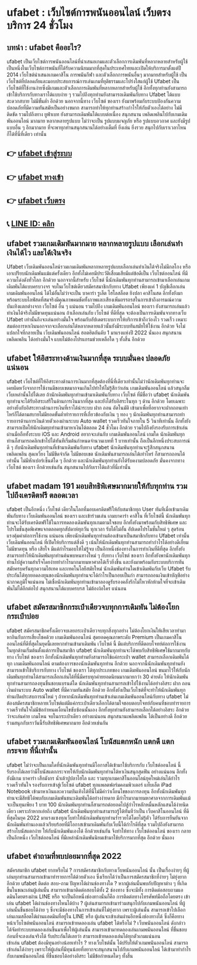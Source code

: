 # ufabet : เว็บไซต์การพนันออนไลน์ เว็บตรงบริการ 24 ชั่วโมง

## บทนำ : ufabet คืออะไร?
ufabet เป็นเว็บไซต์การพนันออนไลน์ที่นำเสนอเกมและตัวเลือกการเดิมพันที่หลากหลายสำหรับผู้ใช้ เป็นหนึ่งในเว็บไซต์การพนันที่ได้รับความนิยมมากที่สุดในประเทศไทยและเปิดให้บริการมาตั้งแต่ปี 2014 เว็บไซต์นำเสนอเกมคาสิโน การพนันกีฬา และตัวเลือกการพนันอื่นๆ มากมายสำหรับผู้ใช้ เป็นเว็บไซต์ที่ปลอดภัยและมอบประสบการณ์การเล่นเกมที่ยุติธรรมและโปร่งใสแก่ผู้ใช้ Ufabet เป็นเว็บไซต์ที่ใช้งานง่ายซึ่งมีเกมและตัวเลือกการเดิมพันที่หลากหลายสำหรับผู้ใช้ อีกทั้งทุกท่านยังสามารถเข้าใช้บริการกับทางเราได้แบบง่าย ๆ รวมไปถึงทุกท่านยังสามารถเดิมพันกับทาง Ufabet ได้แบบสะดวกสบาย ไม่มีขั้นต่ำ อีกด้วย นอกจากนี้ทาง เว็บไซต์ ของเรา ยังมาพร้อมกับระบบป้องกันความปลอดภัยที่มีความทันสมัยเป็นอย่างฃมาก สามารถทำให้ทุกท่านสร้างกำไรให้กับตัวเองได้อย่าง ไม่มีติดขัด รวมไปถึงทาง ยูฟ่าเบท ยังสามารถเดิมพันได้แบบต่อเนื่อง สนุกสนาน เพลิดเพลินไปกับเกมเดิมพันออนไลน์ มากมาย หลากหลายรูปแบบ ไม่ว่าจะเป็น รูปแบบผจญภัย หรือ รูปแบบอวกาศ และยังมีรูปแบบอื่น ๆ อีกมากมาย ที่จะพาทุกท่านสนุกสนานได้อย่างเต็มที่ ยิ่งเล่น ยิ่งรวย สนุกไปกับเราเวลาไหนก็ได้ที่นี่ที่เดียว เท่านั้น

## 👉 [ufabet เข้าสู่ระบบ](https://member.ufawp.com)
## 👉 [ufabet ทางเข้า](https://member.ufawp.com)
## 👉 [ufabet เว็บตรง](https://member.ufawp.com)
## 📞 [LINE ID: คลิก](https://line.me/R/ti/p/@ufawp)  

## ufabet รวมเกมเดิมพันมากมาย หลากหลายรูปแบบ เลือกเล่นทำเงินได้ไว และได้เงินจริง
Ufabet  เว็บเดิมพันออนไลน์รวมเกมเดิมพันหลากหลายรูปแบบเลือกเล่นทำเงินได้จริงไม่มีกลโกง หรือ เอาเปรียบนักเดิมพันแม้แต่ครั้งเดียว อีกทั้งไม่เคยมีประวัติเสื่อมเสียมีแต่ข้อดีเป็น เว็บไซต์ออนไลน์ ที่มีความโด่งดังทั่วโลก อีกด้วย นอกจากนี้สำหรับ เว็บไซต์ นี้นักเดิมพันทุกท่านสามารถเข้ามาเลือกเล่นเกมเดิมพันได้แบบครบวงจร จบในเว็บไซต์เดียวสมัครสมาชิกกับทาง Ufabet เพียงแค่ 1 บัญชีเลือกเล่น เกมเดิมพันออนไลน์ ได้ไม่อั้นไม่ว่าจะเป็น บาคาร่า รูเล็ต ไฮโลสล็อต ยิงปลา คาสิโนสด อีกทั้งยังมาพร้อมระบบไลฟ์สดที่สมจริงมีคุณภาพคมชัดทั้งภาพและเสียงเพิ่มอรรถรสในการเข้าถึงอารมณ์ความบันเทิงแตกต่างจาก เว็บไซต์ อื่น ๆ แน่นอน รวมไปถึง เกมเดิมพันออนไลน์ ของเรา ยังสามารถเล่นแล้วทำเงินได้จริงไม่มีขาดทุนแน่นอน ถ้าเลือกเล่นกับ เว็บไซต์ ที่ดีที่สุด จะต้องเป็นการเดิมพันจากทางเว็บ Ufabet เท่านั้นถึงจะเล่นอย่างมั่นใจ พร้อมกับอัปเดตระบบการให้บริการเข้าถึงว่องไว รวดเร็ว เหมาะสมต่อการหาเงินนอกจากจะเลือกเล่นได้หลากหลายแล้วนั้นยังมีระบบทันสมัยให้ใช้งาน อีกด้วย จึงไม่แปลกใจที่กลายเป็น เว็บเดิมพันออนไลน์ ฮอตฮิตอันดับ 1 มาแรงแห่งปี 2022 นั่นเอง สนุกสนาน เพลิดเพลิน ได้อย่างมั่นใจ แบบไม่ต้องโปรแกรมช่วยเหลือใด ๆ ทั้งสิ้น อีกด้วย

## ufabet ให้อิสระทางด้านเงินมากที่สุด ระบบมั่นคง ปลอดภัย แน่นอน
ufabet เว็บไซต์ที่ให้อิสระทางด้านการเงินมากที่สุดต้องที่นี่ที่เดียวเท่านั้นไม่ว่านักเดิมพันทุกท่านจะเคยผิดหวังจากการใช้งานมีขอบเขตมากจนเกินไปทำให้ไม่รู้สึกว่าเล่น เกมเดิมพันออนไลน์ แล้วสนุกลืมเว็บเหล่านั้นไปได้เลย ถ้านักเดิมพันทุกท่านเข้ามาเดิมพันกับทาง เว็บไซต์ ที่มีชื่อว่า ufabet นักเดิมพันทุกท่านจะได้รับอิสระเสรีในด้านการเงินมากที่สุด และยังได้รับอิสระในทุก ๆ ด้าน อีกด้วย โดยเฉพาะอย่างยิ่งกับอิสระทางด้านการเงินที่เราได้นำระบบ ฝาก ถอน อัตโนมัติ เข้ามาเพื่อที่อยากจะฝากถอนเท่าไหร่ก็ได้ตามสบายไม่มียอดขั้นต่ำทำรายการที่เกี่ยวข้องกับเงิน ๆ ทอง ๆ นักเดิมพันทุกท่านสามารถทำรายการด้านการเงินด้วยตัวเองผ่านระบบ Auto wallet รวดเร็วทันใจภายใน 5 วินาทีเท่านั้น อีกทั้งยังสามารถเปิดให้นักเดิมทุกท่านเข้ามาหาเงินได้ตลอด 24 ชั่วโมง อีกด้วย รวมไปถึงยังรองรับการเข้าเล่นผ่านมือถือทั้งระบบ iOS และ Android อยากจะเล่นกับ เกมเดิมพันออนไลน์ เกมใด นักเดิมพันทุกท่านก็สามารถคลิกเข้าไปได้ทันทีเริ่มต้นกำหนดจำนวนเบทที่ 1 บาทเท่านั้น ถือเป็นอีกหนึ่งประสบการณ์ดี ๆ กับนักเดิมพันทุกท่านที่เข้ามาเดิมพันกับทาง ufabet นักเดิมพันทุกท่านจะรู้สึกสนุกสนาน เพลิดเพลิน สุดเหวี่ยง ไม่มีขีดจำกัด ไม่มีขอบเขต นักเดิมพันสามารถเล่นได้เท่าไหร่ ก็สามารถถอนได้เท่านั้น ไม่มีหักเปอร์เซ็นต์ใด ๆ อีกด้วย และนักเดิมพันทุกท่านยังได้รับคงามปลอดภัย มั่นคงจากทาง เว็บไซต์ ของเรา อีกด้วยเช่นกัน สนุกสนานไปกับเราได้แล้วที่นี่เท่านั้น

## ufabet madam 191 มอบสิทธิพิเศษมากมายให้กับทุกท่าน รวมไปถึงเครดิตฟรี ตลอดเวลา
ufabet เป็นอีกหนึ่ง เว็บไซต์ เดียวในโลกที่มอบเครดิตฟรีให้กับสมาชิกทุก User ทันทีเมื่อเข้ามาเดิมพันกับทาง เว็บเดิมพันออนไลน์ ของเรา และเข้าร่วมเล่น เกมบาคาร่า คาสิโน ที่เว็บไซต์นี้ นักเดิมพันทุกท่านจะได้รับเครดิตฟรีใช้ในการทดลองเดิมพันทุกเกมตามใจชอบ อีกทั้งยังมาพร้อมกับสิทธิพิเศษ และ โปรโมชั่นสุดพิเศษแจกตลอดทุกสัปดาห์ทุกวัน ทุกเวลา รับได้ไม่อั้น อัปเดตโปรโมชั่นใหม่ ๆ สุดร้อนแรงคุ้มค่าต่อการใช้งาน แน่นอน เพียงนักเดิมพันทุกท่านต้องเข้ามาเป็นสมาชิกกับทาง Ufabet เท่านั้น เว็บเดิมพันออนไลน์ ที่เปิดให้บริการแต่สิ่งดี ๆ เน้นให้นักเดิมพันทุกท่านสามารถทำกำไรได้อย่างดีเยี่ยมไม่มีขาดทุน หรือ เสียใจ มีแต่กำไรมอบให้ไม่รู้จบ เป็นอีกหนึ่งช่องทางในการทำเงินที่ดีที่สุด อีกทั้งยังสามารถทำให้นักเดิมพันทุกท่านค้นพบหนทางใหม่ ๆ กับทาง เว็บไซต์ ของเรา อีกทั้งยังพานักเดิมพันทุกท่านไปสู่ความสำเร็จโดยง่ายทำกำไรมากมายมหาศาลได้เร็วยิ่งขึ้น และยังมาพร้อมกับระบบบริการทันสมัยครบครันทุกความไฮเทค และเทคโนโลยีสมัยใหม่ นักเดิมพันท่านใดเข้าเดิมพันกับเว็บ Ufabet รับประกันได้ทุกยอดลงทุนของนักเดิมพันทุกท่านจะได้กำไรเป็นกอบเป็นกำ สามารถถอนเงินเข้าบัญชีอย่างน่าภาคภูมิใจแน่นอน ไม่เชื่อนักเดิมพันทุกท่านเข้ามาลองดูรับรองคลั่งรักไม่ไหวหักห้ามใจที่จะเข้าเดิมพันไม่ได้อีกต่อไป สนุกสนานได้แบบครบรส ไม่ต้องง้อใคร แน่นอน

## ufabet สมัครสมาชิกกระเป๋าเดียวจบทุกการเดิมพัน ไม่ต้องโยกกระเป๋าบ่อย
ufabet สมัครสมาชิกครั้งเดียวจบเลยกระเป๋าเดียวจบทุกสิ่งทุกอย่าง ไม่ต้องโยกเงินให้เสียเวลาทำมาหากินกับการเสี่ยงโชคด้วย เกมเดิมพันออนไลน์ สุดยอดคุณภาพระดับ Premium เป็นเกมคาสิโนออนไลน์ที่ดีที่สุดในยุคนี้เลยหากท่านเข้ามาเดิมพัน เว็บไซต์ นี้ มีแต่บริการที่ดีตอบโจทย์ต่อการใช้งานในทุกด้านเริ่มต้นตั้งแต่การเป็นสมาชิก ufabet นักเดิมพันทุกท่านจะได้พบกับสิทธิพิเศษใช้มากมายกับทาง เว็บไซต์ ของเรา อีกทั้งนักเดิมพันทุกท่านยังสามารถใช้แค่กระเป๋า wallet สามารถเลือกเดิมพันได้ทุก เกมเดิมพันออนไลน์ ตามต้องการของนักเดิมพันทุกท่าน อีกด้วย นอกจากนี้นักเดิมพันทุกท่านยังสามารถเข้าใช้บริการกับทาง เว็บไซต์ ของเรา ได้ทุกประเภทของ เกมเดิมพันออนไลน์ ขนมาไว้ให้กับนักเดิมพันทุกท่านได้สามารถเลือกเล่นได้ที่นี่มีครบทุกค่ายยอดนิยมมากมายกว่า 30 ค่ายดัง ให้นักเดิมพันทุกท่านสามารถลงทุนชื่นชอบแบรนด์ใด นักเดิมพันทุกท่านสามารถเข้าไปใช้งานได้อย่างอิสระ ฝาก ถอน เงินผ่านระบบ Auto wallet ที่มีความทันสมัย อีกด้วย อีกทั้งยังเป็นเว็บไซต์ที่จะทำให้นักเดิมพันทุกท่านเปิดประสบการณ์ใหม่ ๆ ถ้าหากนักเดิมพันทุกท่านเข้าเล่นเกมเดิมพันออนไลน์กับทาง ufabet ไม่ต้องสมัครสมาชิกหลายเว็บไซต์แต่มีแค่กระเป๋าเดียวเลือกได้ตามใจชอบตอบโจทย์กับคนที่ชอบทำรายการรวดเร็วทันใจไม่มีข้อกำหนดเงื่อนไขซับซ้อนนั้นเอง อีกทั้งทุกท่านยังสามารถเลือกได้อย่างอิสระ อีกด้วย ว่าจะเล่นค่าย เกมไหน จบในกระเป๋าเดียว อย่างแน่นอน สนุกสนานเพลิดเพลิน ได้เป็นอย่างดี อีกด้วย ร่วมสนุกกับเราวันนี้รับสิทธิพิเศษมากมาย อีกด้วยเช่นกัน

## ufabet รวมเกมเดิมพันออนไลน์ โบนัสแตกหนัก แตกดี แตกกระจาย ที่นี่เท่านั้น
ufabet ไม่ว่าจะเป็นเกมใดที่นักเดิมพันทุกท่านมีโอกาสได้เข้ามาใช้บริการกับ เว็บไซต์ออนไลน์ นี้รับรองได้เลยว่ามีโบนัสแตกกระจายให้กับนักเดิมพันทุกท่านได้หาเงินสนุกสุดฟิน อย่างแน่นอน อีกทั้งยังมีเกม บาคาร่า เสือมังกร น้ำเต้าปูปลาไฮโล และ รวมทุกเกมคาสิโนออนไลน์ยุคใหม่เล่นได้กำไร รวดเร็วทันใจ รองรับการเข้าสู่เว็บไซต์ ufabet ทุกแพลตฟอร์มคอมพิวเตอร์ แท็บเล็ต iPad Notebook เข้ามาหาเงินและความบันเทิงได้ที่นี่ไม่มีคำว่าเงื่อนไขของการลงทุน อีกทั้งนักเดิมพันทุกท่านจะมีสิทธิได้พบกับเกมเดิมพันชนะเดิมพันได้อย่างง่ายดาย มีกำไรมากมายมหาศาลจากการเดิมพันแม้จะเป็นทุนเพียง 1 บาท 100 นักเดิมพันทุกท่านก็สามารถต่อยอดไปสู่กำไรหลักหมื่นหลักแสนได้ง่ายนิดเดียว เพราะถ้าหากเอ่ยถึง ufabet  นักเดิมพันทุกท่านสามารถรู้ได้ทันทีว่าเป็น เว็บคาสิโนออนไลน์ ที่ดีที่สุดในยุค 2022 มาแรงแซงทุกเว็บทำให้นักเดิมพันทุกท่านร่ำรวยได้โดยไม่รู้ตัว ได้รับการยืนยันจากนักเดิมพันท่านเองแล้วเรียบร้อยที่มีโอกาสเข้ามาเดิมพันกับเว็บนี้ได้กำไรดีที่สุด รวมไปถึงยังสามารถสร้างโบนัสแตกง่าย ให้กับนักเดิมพันเองได้ อีกด้วยเช่นกัน จึงทำให้ทาง เว็บไซต์ออนไลน์ ของเรา กลายเป็นอีกหนึ่ง เว็บไซต์ออนไลน์ ที่มีเหล่านักเดิมพันนิยมเข้ามาใช้บริการมากที่สุด อีกด้วย นั่นเอง

## ufabet คำถามที่พบบ่อยมากที่สุด 2022
สมัครสมาชิก ufabet ยากหรือไม่ ? 
การสมัครสมาชิกกับทางเว็บพนันออนไลน์ นั้น เป็นเรื่องง่ายๆ ที่ผู้เล่นทุกท่านสามารถเข้ามาทำรายการได้ด้วยตัวเอง ซึ่งเรียกได้ว่าเป็นการสมัครสมาชิกที่ง่ายๆ  ไม่ยุ่งยาก อีกด้วย 
ufabet ติดต่อ สอบ-ถาม ปัญหาได้ผ่านช่องทางใด ?
หากผู้เล่นนั้นพบกับปัญหาต่าง ๆ ที่เกิดขึ้นในขณะเล่นผู้เล่นนั้น สามารถเข้ามาติดต่อสอบได้ทั้ง 2 ช่องทาง ซึ่งจะมีทั้ง การติดต่อสอบถามแอดมินโดยตรงผ่าน LINE หรือ จะเป็นอีกหนึ่งช่องทางนั่นก็คือ การติดต่อทางโทรศัพท์มือถือโดยตรง 
เข้าเล่น ufabet ได้ผ่านช่องทางไหนได้บ้าง ?
ผู้เล่นสามารถเข้ามาร่วมสนุกไปกับเกมพนันออนไลน์ ที่ผู้เล่นนั้นชื่นชอบได้ง่าย ๆ ซึ่งจะมีช่องทางในการเข้าเล่นที่ไม่ยุ่งยาก เพราะผู้เล่นนั้น สามารถเข้าไปเลือกเล่นเกมสล็อตได้ผ่านแอดมินที่อยู่ใน LINE หรือ ผู้เล่นจะเข้าเล่นผ่านอีกหนึ่งช่องทางได้ ซึ่งก็คือทางหน้าเว็บไซต์พนันออนไลน์ 
สามารถเข้าทดลองเล่น ufabet ได้หรือไม่ ?
เว็บพนันออนไลน์ ดังกล่าว ได้จัดทำระบบทดลองเล่นขึ้นมาเพื่อให้ผู้เล่นนั้น สามารถเข้ามาทดลองเล่นเกมพนันออนไลน์ ที่ชื่นชอบก่อนที่จะลงเล่นจริงได้ รับประกันได้เลยว่า สามารถเข้าทดลองเล่นได้ทุกตัวเกมแน่นอน  
เข้าเล่น ufabet ต้องมีทุนอย่างน้อยเท่าไร ?
ทางเว็บไซต์นั้น ได้ปรับให้ตัวเกมพนันออนไลน์ สามารถเข้าเล่นได้ง่ายๆ เพราะให้ผู้เล่นที่มีทุนน้อยที่อยากจะสนุกสนานไปกับเกมพนันออนไลน์ ได้เข้ามาทำกำไรกับเกมพนันออนไลน์ ที่ชื่นชอบได้อย่างอิสระ ไม่มีข้อกำหนดใดๆ ทั้งสิ้น  
